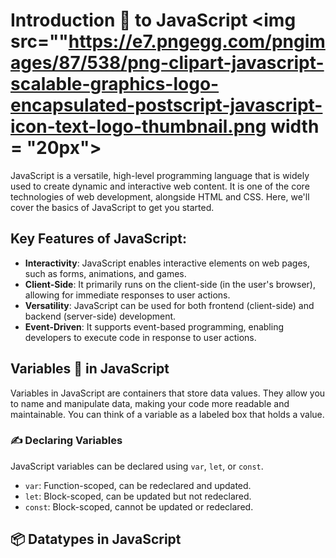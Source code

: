 # Introduction 📝 to JavaScript <img src=""https://e7.pngegg.com/pngimages/87/538/png-clipart-javascript-scalable-graphics-logo-encapsulated-postscript-javascript-icon-text-logo-thumbnail.png width = "20px">
JavaScript is a versatile, high-level programming language that is widely used to create dynamic and interactive web content. It is one of the core technologies of web development, alongside HTML and CSS. Here, we'll cover the basics of JavaScript to get you started.

## Key Features of JavaScript:
- **Interactivity**: JavaScript enables interactive elements on web pages, such as forms, animations, and games.
- **Client-Side**: It primarily runs on the client-side (in the user's browser), allowing for immediate responses to user actions.
- **Versatility**: JavaScript can be used for both frontend (client-side) and backend (server-side) development.
- **Event-Driven**: It supports event-based programming, enabling developers to execute code in response to user actions.


## Variables 🔡 in JavaScript 
Variables in JavaScript are containers that store data values. They allow you to name and manipulate data, making your code more readable and maintainable. You can think of a variable as a labeled box that holds a value.

### ✍ Declaring Variables
JavaScript variables can be declared using `var`, `let`, or `const`.

- `var`: Function-scoped, can be redeclared and updated.
- `let`: Block-scoped, can be updated but not redeclared.
- `const`: Block-scoped, cannot be updated or redeclared.

## 📦 Datatypes in JavaScript